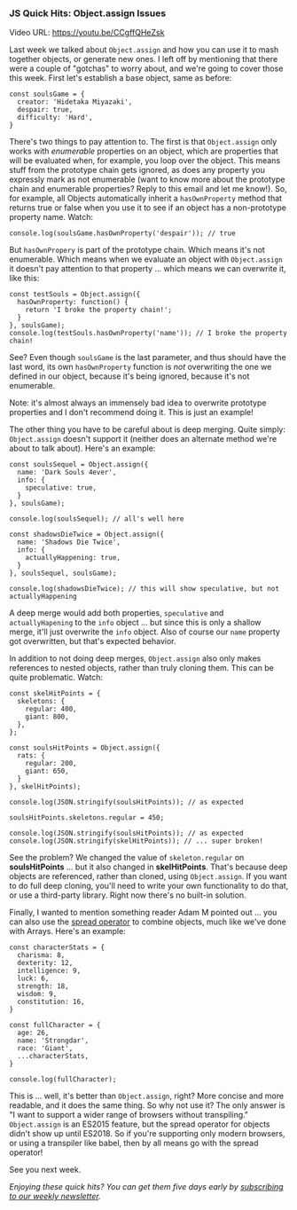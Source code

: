 ### JS Quick Hits: Object.assign Issues

Video URL: https://youtu.be/CCgffQHeZsk

Last week we talked about `Object.assign` and how you can use it to mash together objects, or generate new ones. I left off by mentioning that there were a couple of "gotchas" to worry about, and we're going to cover those this week. First let's establish a base object, same as before:

```
const soulsGame = {
  creator: 'Hidetaka Miyazaki',
  despair: true,
  difficulty: 'Hard',
}
```

There's two things to pay attention to. The first is that `Object.assign` only works with *enumerable* properties on an object, which are properties that will be evaluated when, for example, you loop over the object. This means stuff from the prototype chain gets ignored, as does any property you expressly mark as not enumerable (want to know more about the prototype chain and enumerable properties? Reply to this email and let me know!). So, for example, all Objects automatically inherit a `hasOwnProperty` method that returns true or false when you use it to see if an object has a non-prototype property name. Watch:

```
console.log(soulsGame.hasOwnProperty('despair')); // true
```

But `hasOwnPropery` is part of the prototype chain. Which means it's not enumerable. Which means when we evaluate an object with `Object.assign` it doesn't pay attention to that property ... which means we can overwrite it, like this:

```
const testSouls = Object.assign({
  hasOwnProperty: function() {
    return 'I broke the property chain!';
  }
}, soulsGame);
console.log(testSouls.hasOwnProperty('name')); // I broke the property chain!
```

See? Even though `soulsGame` is the last parameter, and thus should have the last word, its own `hasOwnProperty` function is *not* overwriting the one we defined in our object, because it's being ignored, because it's not enumerable.

Note: it's almost always an immensely bad idea to overwrite prototype properties and I don't recommend doing it. This is just an example!

The other thing you have to be careful about is deep merging. Quite simply: `Object.assign` doesn't support it (neither does an alternate method we're about to talk about). Here's an example:

```
const soulsSequel = Object.assign({
  name: 'Dark Souls 4ever',
  info: {
    speculative: true,
  }
}, soulsGame);

console.log(soulsSequel); // all's well here

const shadowsDieTwice = Object.assign({
  name: 'Shadows Die Twice',
  info: {
    actuallyHappening: true,
  }
}, soulsSequel, soulsGame);

console.log(shadowsDieTwice); // this will show speculative, but not actuallyHappening
```

A deep merge would add both properties, `speculative` and `actuallyHapening` to the `info` object &hellip; but since this is only a shallow merge, it'll just overwrite the `info` object. Also of course our `name` property got overwritten, but that's expected behavior.

In addition to not doing deep merges, `Object.assign` also only makes references to nested objects, rather than truly cloning them. This can be quite problematic. Watch:

```
const skelHitPoints = {
  skeletons: {
    regular: 400,
    giant: 800,
  },
};

const soulsHitPoints = Object.assign({
  rats: {
    regular: 200,
    giant: 650,
  }
}, skelHitPoints);

console.log(JSON.stringify(soulsHitPoints)); // as expected

soulsHitPoints.skeletons.regular = 450;

console.log(JSON.stringify(soulsHitPoints)); // as expected
console.log(JSON.stringify(skelHitPoints)); // ... super broken!
```

See the problem? We changed the value of `skeleton.regular` on **soulsHitPoints** &hellip; but it also changed in **skelHitPoints**. That's because deep objects are referenced, rather than cloned, using `Object.assign`. If you want to do full deep cloning, you'll need to write your own functionality to do that, or use a third-party library. Right now there's no built-in solution.

Finally, I wanted to mention something reader Adam M pointed out &hellip; you can also use the [spread operator](https://closebrace.com/tutorials/2018-03-14/js-quick-hits-8-the-spread-operator) to combine objects, much like we've done with Arrays. Here's an example:

```
const characterStats = {
  charisma: 8,
  dexterity: 12,
  intelligence: 9,
  luck: 6,
  strength: 18,
  wisdom: 9,
  constitution: 16,
}

const fullCharacter = {
  age: 26,
  name: 'Strongdar',
  race: 'Giant',
  ...characterStats,
}

console.log(fullCharacter);
```

This is &hellip; well, it's better than `Object.assign`, right? More concise and more readable, and it does the same thing. So why not use it? The only answer is "I want to support a wider range of browsers without transpiling." `Object.assign` is an ES2015 feature, but the spread operator for objects didn't show up until ES2018. So if you're supporting only modern browsers, or using a transpiler like babel, then by all means go with the spread operator!

See you next week.

*Enjoying these quick hits? You can get them five days early by [subscribing to our weekly newsletter](https://closebrace.com/newsletter/subscribe).*